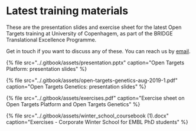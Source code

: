 # Latest training materials

These are the presentation slides and exercise sheet for the latest Open Targets training at University of Copenhagem, as part of the BRIDGE Translational Excellence Programme.

Get in touch if you want to discuss any of these. You can reach us by [email](mailto:support@targetvalidation.org).

{% file src="../.gitbook/assets/presentation.pptx" caption="Open Targets Platform: presentation slides" %}

{% file src="../.gitbook/assets/open-targets-genetics-aug-2019-1.pdf" caption="Open Targets Genetics: presentation slides" %}

{% file src="../.gitbook/assets/exercises.pdf" caption="Exercise sheet on Open Targets Platform and Open Targets Genetics" %}

{% file src="../.gitbook/assets/winter\_school\_coursebook \(1\).docx" caption="Exercises - Corporate Winter School for EMBL PhD students" %}

